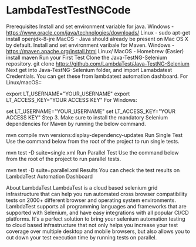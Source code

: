 # LambdaTestTestNGCode
Prerequisites
Install and set environment variable for java.
Windows - https://www.oracle.com/java/technologies/downloads/
Linux - sudo apt-get install openjdk-8-jre
MacOS - Java should already be present on Mac OS X by default.
Install and set environment varibale for Maven.
Windows - https://maven.apache.org/install.html
Linux/ MacOS - Homebrew (Easier)
 install maven
Run your First Test
Clone the Java-TestNG-Selenium repository.
git clone https://github.com/LambdaTest/Java-TestNG-Selenium
Next get into Java-TestNG-Selenium folder, and import Lamabdatest Credentials. You can get these from lambdatest automation dashboard.
For Linux/macOS::

export LT_USERNAME="YOUR_USERNAME"
export LT_ACCESS_KEY="YOUR ACCESS KEY"
For Windows:

set LT_USERNAME="YOUR_USERNAME"
set LT_ACCESS_KEY="YOUR ACCESS KEY"
Step 3. Make sure to install the mandatory Selenium dependencies for Maven by running the below command.

mvn compile
mvn versions:display-dependency-updates
Run Single Test
Use the command below from the root of the project to run single tests.

mvn test -D suite=single.xml
Run Parallel Test
Use the command below from the root of the project to run parallel tests.

mvn test -D suite=parallel.xml
Results
You can check the test results on LambdaTest Automation Dashboard

About LambdaTest
LambdaTest is a cloud based selenium grid infrastructure that can help you run automated cross browser compatibility tests on 2000+ different browser and operating system environments. LambdaTest supports all programming languages and frameworks that are supported with Selenium, and have easy integrations with all popular CI/CD platforms. It's a perfect solution to bring your selenium automation testing to cloud based infrastructure that not only helps you increase your test coverage over multiple desktop and mobile browsers, but also allows you to cut down your test execution time by running tests on parallel.
